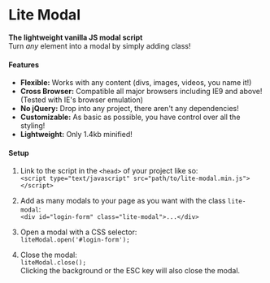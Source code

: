 # Lite Modal

**The lightweight vanilla JS modal script**  
Turn *any* element into a modal by simply adding class!

#### Features

- **Flexible:** Works with any content (divs, images, videos, you name it!)
- **Cross Browser:** Compatible all major browsers including IE9 and above! (Tested with IE's browser emulation)
- **No jQuery:** Drop into any project, there aren't any dependencies!
- **Customizable:** As basic as possible, you have control over all the styling!
- **Lightweight:** Only 1.4kb minified!

#### Setup

1. Link to the script in the `<head>` of your project like so:  
`<script type="text/javascript" src="path/to/lite-modal.min.js"></script>`


2. Add as many modals to your page as you want with the class `lite-modal`:  
`<div id="login-form" class="lite-modal">...</div>`


3. Open a modal with a CSS selector:  
`liteModal.open('#login-form');`

4. Close the modal:  
`liteModal.close();`  
Clicking the background or the ESC key will also close the modal.